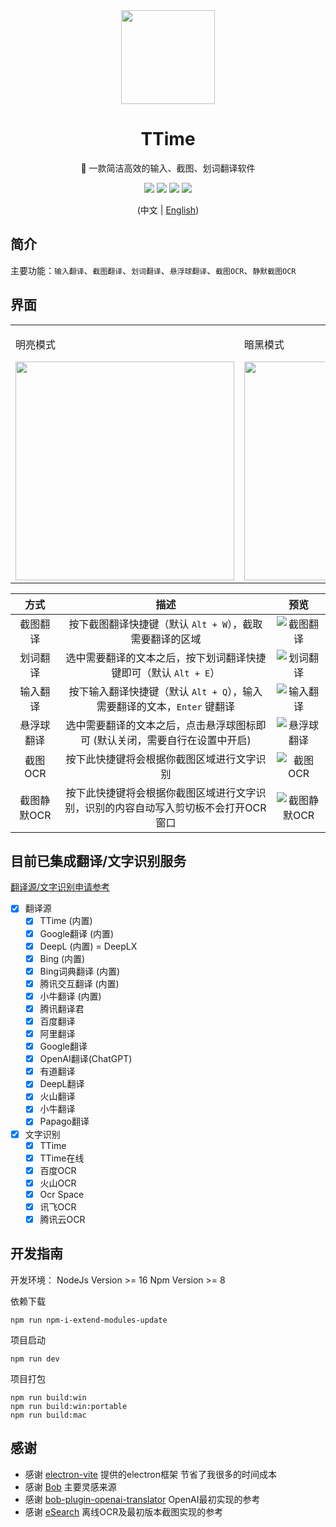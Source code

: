 <div align='center'>

  <img width="150px" src="https://ttime.timerecord.cn/img/logo.png"/>

  # TTime

  🚀 一款简洁高效的输入、截图、划词翻译软件

  <a href="https://ttime.timerecord.cn"><img src="https://img.shields.io/badge/%E5%AE%98%E6%96%B9%E7%BD%91%E7%AB%99-ttime.timerecord.cn-brightgreen?logo=Safari"/></a>
  <a href="https://ttime.timerecord.cn"><img src="https://img.shields.io/badge/-Windows-blue?logo=windows&logoColor=white" /></a>
  <a href="https://ttime.timerecord.cn"><img src="https://img.shields.io/badge/-macOS-black?&logo=apple&logoColor=white" /></a>
  <a href="JavaScript:;"><img src="https://img.shields.io/github/license/InkTimeRecord/TTime"/></a>

  (中文 | [English](README.en.md))

</div>

## 简介

主要功能：`输入翻译`、`截图翻译`、`划词翻译`、`悬浮球翻译`、`截图OCR`、`静默截图OCR`

## 界面
<div align='center'>
  <table>
    <tr>
        <td>
        <p>明亮模式</p>
        <img width="350px" src="https://raw.githubusercontent.com/InkTimeRecord/TTime/dev/README.assets/translate.png"/>
        </td>
        <td>
        <p>暗黑模式</p>
        <img width="350px" src="https://raw.githubusercontent.com/InkTimeRecord/TTime/dev/README.assets/translate-dark.png"/>
        </td>
    </tr>
  </table>
</div>

| 方式 | 描述 | 预览 |
| :---: | :---: | :---: |
| 截图翻译 | 按下截图翻译快捷键（默认 `Alt + W`），截取需要翻译的区域 | ![截图翻译](https://raw.githubusercontent.com/InkTimeRecord/TTime/dev/README.assets/screenshot.gif) |
| 划词翻译 | 选中需要翻译的文本之后，按下划词翻译快捷键即可（默认 `Alt + E`） | ![划词翻译](https://raw.githubusercontent.com/InkTimeRecord/TTime/dev/README.assets/choice.gif) |
| 输入翻译| 按下输入翻译快捷键（默认 `Alt + Q`），输入需要翻译的文本，`Enter` 键翻译 | ![输入翻译](https://raw.githubusercontent.com/InkTimeRecord/TTime/dev/README.assets/input.gif) |
| 悬浮球翻译 | 选中需要翻译的文本之后，点击悬浮球图标即可 (默认关闭，需要自行在设置中开启) | ![悬浮球翻译](https://raw.githubusercontent.com/InkTimeRecord/TTime/dev/README.assets/hover-ball.gif) |
| 截图OCR | 按下此快捷键将会根据你截图区域进行文字识别 | ![截图OCR](https://raw.githubusercontent.com/InkTimeRecord/TTime/dev/README.assets/screenshot-ocr.gif) |
| 截图静默OCR | 按下此快捷键将会根据你截图区域进行文字识别，识别的内容自动写入剪切板不会打开OCR窗口 | ![截图静默OCR](https://raw.githubusercontent.com/InkTimeRecord/TTime/dev/README.assets/screenshot-silence-ocr.gif) |

## 目前已集成翻译/文字识别服务
[翻译源/文字识别申请参考](https://ttime.timerecord.cn/pages/93e0f8/#%E7%BF%BB%E8%AF%91%E6%BA%90%E4%BB%8B%E7%BB%8D)

- [x] 翻译源
  - [x] TTime (内置)
  - [x] Google翻译 (内置)
  - [x] DeepL (内置) = DeepLX
  - [x] Bing (内置)
  - [x] Bing词典翻译 (内置)
  - [x] 腾讯交互翻译 (内置)
  - [x] 小牛翻译 (内置)
  - [x] 腾讯翻译君
  - [x] 百度翻译
  - [x] 阿里翻译
  - [x] Google翻译
  - [x] OpenAI翻译(ChatGPT)
  - [x] 有道翻译
  - [x] DeepL翻译
  - [x] 火山翻译
  - [x] 小牛翻译
  - [x] Papago翻译

- [x] 文字识别
  - [x] TTime
  - [x] TTime在线
  - [x] 百度OCR
  - [x] 火山OCR
  - [x] Ocr Space
  - [x] 讯飞OCR
  - [x] 腾讯云OCR

## 开发指南

开发环境：
  NodeJs Version >= 16
  Npm Version >= 8

依赖下载
```
npm run npm-i-extend-modules-update
```

项目启动
```
npm run dev
```

项目打包
```
npm run build:win
npm run build:win:portable
npm run build:mac
```

## 感谢
* 感谢 [electron-vite](https://github.com/alex8088/electron-vite) 提供的electron框架 节省了我很多的时间成本
* 感谢 [Bob](https://github.com/ripperhe/Bob) 主要灵感来源
* 感谢 [bob-plugin-openai-translator](https://github.com/yetone/bob-plugin-openai-translator) OpenAI最初实现的参考
* 感谢 [eSearch](https://github.com/xushengfeng/eSearch) 离线OCR及最初版本截图实现的参考
